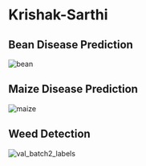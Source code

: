 # Krishak-Sarthi
## Bean Disease Prediction
![bean](https://user-images.githubusercontent.com/76195277/235302384-fb9d42ce-0c7a-49e4-92f0-d5aac158f846.png)
## Maize Disease Prediction
![maize](https://user-images.githubusercontent.com/76195277/235302451-0285261e-5e81-4e64-ac7a-ba1b96d8a195.png)
## Weed Detection
![val_batch2_labels](https://user-images.githubusercontent.com/76195277/235302504-e71f9cdb-1d43-48fb-9423-6338b6b90fcf.jpg)

